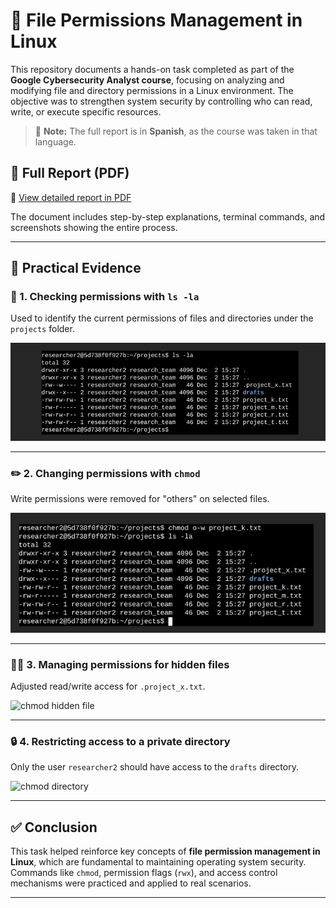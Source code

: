 # 🔐 File Permissions Management in Linux

This repository documents a hands-on task completed as part of the **Google Cybersecurity Analyst course**, focusing on analyzing and modifying file and directory permissions in a Linux environment. The objective was to strengthen system security by controlling who can read, write, or execute specific resources.

> 📌 **Note:** The full report is in **Spanish**, as the course was taken in that language.

## 📄 Full Report (PDF)
📎 [View detailed report in PDF](./permisos_archivos_linux_actividad_cartera.pdf)

The document includes step-by-step explanations, terminal commands, and screenshots showing the entire process.

---

## 🧪 Practical Evidence

### 📁 1. Checking permissions with `ls -la`
Used to identify the current permissions of files and directories under the `projects` folder.

![ls -la](./capturas/detalles_archivo_directorio_ls.png)

---

### ✏️ 2. Changing permissions with `chmod`
Write permissions were removed for "others" on selected files.

![chmod](./capturas/cambios_permiso_archivo_chmod.png)

---

### 🕵️‍♂️ 3. Managing permissions for hidden files
Adjusted read/write access for `.project_x.txt`.

![chmod hidden file](./capturas/cambios_permiso_archivo_oculto.png)

---

### 🔒 4. Restricting access to a private directory
Only the user `researcher2` should have access to the `drafts` directory.

![chmod directory](./capturas/cambios_permiso_directorio.png)

---

## ✅ Conclusion

This task helped reinforce key concepts of **file permission management in Linux**, which are fundamental to maintaining operating system security. Commands like `chmod`, permission flags (`rwx`), and access control mechanisms were practiced and applied to real scenarios.

---

